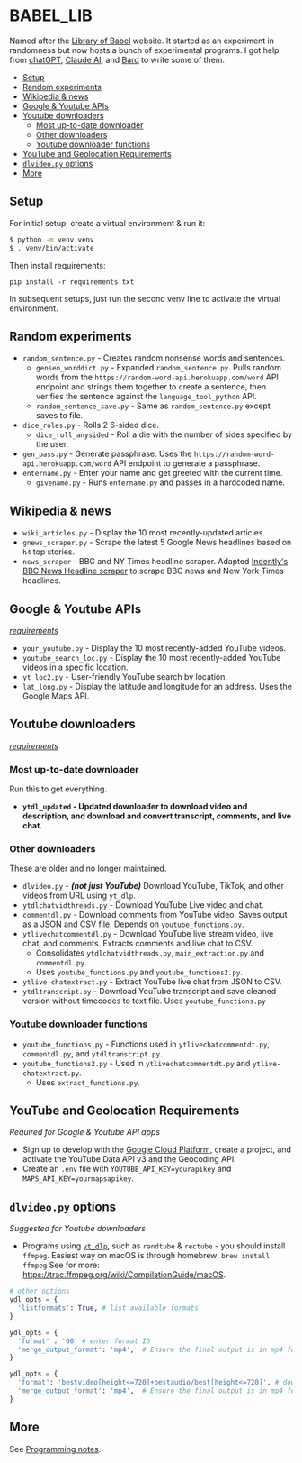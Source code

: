 # BABEL_LIB

Named after the [Library of Babel](https://libraryofbabel.info/) website. It started as an experiment in randomness but now hosts a bunch of experimental programs. I got help from [chatGPT](https://chat.openai.com/), [Claude AI](https://claude.ai/), and [Bard](https://bard.google.com/) to write some of them.

- [Setup](#setup)
- [Random experiments](#random-experiments)
- [Wikipedia \& news](#wikipedia--news)
- [Google \& Youtube APIs](#google--youtube-apis)
- [Youtube downloaders](#youtube-downloaders)
  - [Most up-to-date downloader](#most-up-to-date-downloader)
  - [Other downloaders](#other-downloaders)
  - [Youtube downloader functions](#youtube-downloader-functions)
- [YouTube and Geolocation Requirements](#youtube-and-geolocation-requirements)
- [`dlvideo.py` options](#dlvideopy-options)
- [More](#more)

## Setup

For initial setup, create a virtual environment & run it:

```bash
$ python -m venv venv
$ . venv/bin/activate
```

Then install requirements:

```shell
pip install -r requirements.txt
```

In subsequent setups, just run the second venv line to activate the virtual environment.

## Random experiments

* `random_sentence.py` - Creates random nonsense words and sentences.
  * `gensen_worddict.py` - Expanded `random_sentence.py`. Pulls random words from the `https://random-word-api.herokuapp.com/word` API endpoint and strings them together to create a sentence, then verifies the sentence against the `language_tool_python` API.
  * `random_sentence_save.py` - Same as `random_sentence.py` except saves to file.
* `dice_roles.py` - Rolls 2 6-sided dice.
  * `dice_roll_anysided` - Roll a die with the number of sides specified by the user.
* `gen_pass.py` - Generate passphrase. Uses the `https://random-word-api.herokuapp.com/word` API endpoint to generate a passphrase.
* `entername.py` - Enter your name and get greeted with the current time.
  * `givename.py` - Runs `entername.py` and passes in a hardcoded name.

## Wikipedia & news

* `wiki_articles.py` - Display the 10 most recently-updated articles.
* `gnews_scraper.py` - Scrape the latest 5 Google News headlines based on `h4` top stories.
* `news_scraper` - BBC and NY Times headline scraper. Adapted [Indently's BBC News Headline scraper](https://www.youtube.com/watch?v=zo7yzIVpIJo) to scrape BBC news and New York Times headlines.

## Google & Youtube APIs

[*requirements*](#youtube-and-geolocation-requirements)

* `your_youtube.py` - Display the 10 most recently-added YouTube videos.
* `youtube_search_loc.py` - Display the 10 most recently-added YouTube videos in a specific location.
* `yt_loc2.py` - User-friendly YouTube search by location.
* `lat_long.py` - Display the latitude and longitude for an address. Uses the Google Maps API.

## Youtube downloaders

[*requirements*](#dlvideopy-options)

### Most up-to-date downloader

Run this to get everything.

* **`ytdl_updated` - Updated downloader to download video and description, and download and convert transcript, comments, and live chat.**

### Other downloaders

These are older and no longer maintained.

* `dlvideo.py` - ***(not just YouTube)*** Download YouTube, TikTok, and other videos from URL using `yt_dlp`.
* `ytdlchatvidthreads.py` - Download YouTube Live video and chat.
* `commentdl.py` - Download comments from YouTube video. Saves output as a JSON and CSV file. Depends on `youtube_functions.py`.
* `ytlivechatcommentdl.py` - Download YouTube live stream video, live chat, and comments. Extracts comments and live chat to CSV.
  * Consolidates `ytdlchatvidthreads.py`, `main_extraction.py` and `commentdl.py`.
  * Uses `youtube_functions.py` and `youtube_functions2.py`.
* `ytlive-chatextract.py` - Extract YouTube live chat from JSON to CSV.
* `ytdltranscript.py` - Download YouTube transcript and save cleaned version without timecodes to text file. Uses `youtube_functions.py`

### Youtube downloader functions
* `youtube_functions.py` - Functions used in `ytlivechatcommentdt.py`, `commentdl.py`, and `ytdltranscript.py`.
* `youtube_functions2.py` - Used in `ytlivechatcommentdt.py` and `ytlive-chatextract.py`.
  * Uses `extract_functions.py`.

## YouTube and Geolocation Requirements

*Required for Google & Youtube API apps*

* Sign up to develop with the [Google Cloud Platform](https://console.cloud.google.com/), create a project, and activate the YouTube Data API v3 and the Geocoding API.
* Create an `.env` file with `YOUTUBE_API_KEY=yourapikey` and `MAPS_API_KEY=yourmapsapikey`.

## `dlvideo.py` options

*Suggested for Youtube downloaders*

* Programs using [`yt_dlp`](https://github.com/yt-dlp/yt-dlp), such as `randtube` & `rectube` - you should install `ffmpeg`. Easiest way on macOS is through homebrew: `brew install ffmpeg` See for more: https://trac.ffmpeg.org/wiki/CompilationGuide/macOS.

```python
# other options
ydl_opts = {
  'listformats': True, # list available formats
}

ydl_opts = {
  'format' : '00' # enter format ID
  'merge_output_format': 'mp4',  # Ensure the final output is in mp4 format
}

ydl_opts = {
  'format': 'bestvideo[height<=720]+bestaudio/best[height<=720]', # download up to 720p video
  'merge_output_format': 'mp4',  # Ensure the final output is in mp4 format
}
```

## More

See [Programming notes](more/Programming_notes.md).